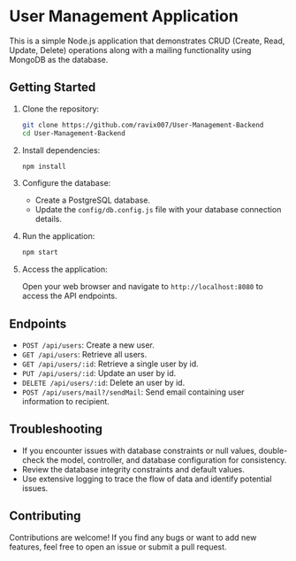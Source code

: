 # User Management Application

This is a simple Node.js application that demonstrates CRUD (Create, Read, Update, Delete) operations along with a mailing functionality using MongoDB as the database.

## Getting Started

1. Clone the repository:

   ```bash
   git clone https://github.com/ravix007/User-Management-Backend
   cd User-Management-Backend
   ```

2. Install dependencies:

   ```bash
   npm install
   ```

3. Configure the database:

   - Create a PostgreSQL database.
   - Update the `config/db.config.js` file with your database connection details.

4. Run the application:

   ```bash
   npm start
   ```

5. Access the application:

   Open your web browser and navigate to `http://localhost:8080` to access the API endpoints.

## Endpoints

- `POST /api/users`: Create a new user.
- `GET /api/users`: Retrieve all users.
- `GET /api/users/:id`: Retrieve a single user by id.
- `PUT /api/users/:id`: Update an user by id.
- `DELETE /api/users/:id`: Delete an user by id.
- `POST /api/users/mail?/sendMail`: Send email containing user information to recipient.

## Troubleshooting

- If you encounter issues with database constraints or null values, double-check the model, controller, and database configuration for consistency.
- Review the database integrity constraints and default values.
- Use extensive logging to trace the flow of data and identify potential issues.

## Contributing

Contributions are welcome! If you find any bugs or want to add new features, feel free to open an issue or submit a pull request.
